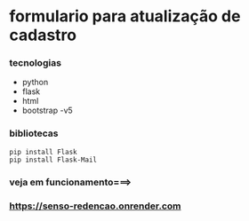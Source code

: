# formulario para atualização de cadastro

### tecnologias 

* python
* flask
* html
* bootstrap -v5


### bibliotecas

```
pip install Flask
pip install Flask-Mail

```
### veja em funcionamento===>
### https://senso-redencao.onrender.com